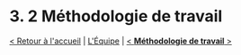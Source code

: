 # 3. 2 Méthodologie de travail
[< Retour à l'accueil](gestion-de-projet.md) | [L'Équipe](equipe.md) | [< **Méthodologie de travail** >](methodologie.md)